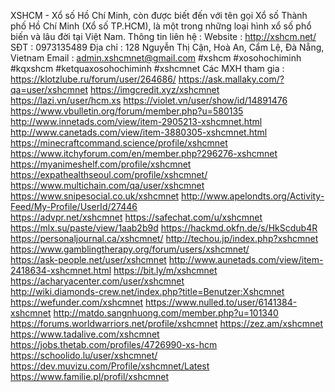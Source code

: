 XSHCM - Xổ số Hồ Chí Minh, còn được biết đến với tên gọi Xổ số Thành phố Hồ Chí Minh (Xổ số TP.HCM), là một trong những loại hình xổ số phổ biến và lâu đời tại Việt Nam.
Thông tin liên hệ :
Website : http://xshcm.net/
SĐT : 0973135489
Địa chỉ : 128 Nguyễn Thị Cận, Hoà An, Cẩm Lệ, Đà Nẵng, Vietnam
Email : admin.xshcmnet@gmail.com
#xshcm #xosohochiminh #kqxshcm #ketquaxosohochiminh #xshcmnet
Các MXH tham gia : 
https://klotzlube.ru/forum/user/264686/ 
https://ask.mallaky.com/?qa=user/xshcmnet 
https://imgcredit.xyz/xshcmnet 
https://lazi.vn/user/hcm.xs 
https://violet.vn/user/show/id/14891476 
https://www.vbulletin.org/forum/member.php?u=580135 
http://www.innetads.com/view/item-2905213-xshcmnet.html 
http://www.canetads.com/view/item-3880305-xshcmnet.html  
https://minecraftcommand.science/profile/xshcmnet 
https://www.itchyforum.com/en/member.php?296276-xshcmnet  
https://myanimeshelf.com/profile/xshcmnet  
https://expathealthseoul.com/profile/xshcmnet/  
https://www.multichain.com/qa/user/xshcmnet 
https://www.snipesocial.co.uk/xshcmnet 
http://www.apelondts.org/Activity-Feed/My-Profile/UserId/27446  
https://advpr.net/xshcmnet 
https://safechat.com/u/xshcmnet 
https://mlx.su/paste/view/1aab2b9d 
https://hackmd.okfn.de/s/HkScdub4R 
https://personaljournal.ca/xshcmnet/ 
http://techou.jp/index.php?xshcmnet  
https://www.gamblingtherapy.org/forum/users/xshcmnet/  
https://ask-people.net/user/xshcmnet 
http://www.aunetads.com/view/item-2418634-xshcmnet.html 
https://bit.ly/m/xshcmnet 
https://acharyacenter.com/user/xshcmnet  
http://wiki.diamonds-crew.net/index.php?title=Benutzer:Xshcmnet 
https://wefunder.com/xshcmnet 
https://www.nulled.to/user/6141384-xshcmnet 
http://matdo.sangnhuong.com/member.php?u=101340 
https://forums.worldwarriors.net/profile/xshcmnet 
https://zez.am/xshcmnet 
https://www.tadalive.com/xshcmnet 
https://jobs.thetab.com/profiles/4726990-xs-hcm 
https://schoolido.lu/user/xshcmnet/ 
https://dev.muvizu.com/Profile/xshcmnet/Latest 
https://www.familie.pl/profil/xshcmnet 

 
